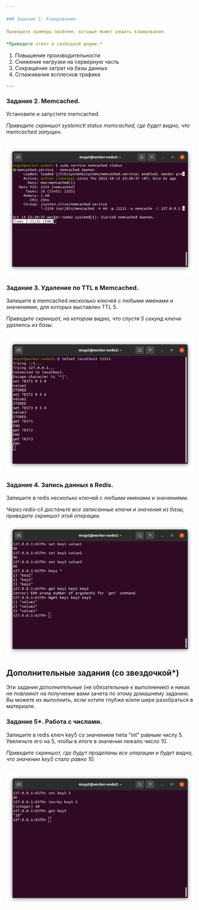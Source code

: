 ```yaml
---

### Задание 1. Кэширование. 

Приведите примеры проблем, которые может решить кэширование.

*Приведите ответ в свободной форме.*

```
1. Повышение производительности
2. Снижение нагрузки на серверную часть
3. Сокращение затрат на базы данных
4. Сглаживание всплесков трафика
```
---
```


### Задание 2. Memcached.

Установите и запустите memcached.

*Приведите скриншот systemctl status memcached, где будет видно, что memcached запущен.*

![Скриншот](./Pictures/11.2.2.png)
---

### Задание 3. Удаление по TTL в Memcached.

Запишите в memcached несколько ключей с любыми именами и значениями, для которых выставлен TTL 5.

*Приведите скриншот, на котором видно, что спустя 5 секунд ключи удалилсь из базы.*

![Скриншот](./Pictures/11.2.3.png)
---

### Задание 4. Запись данных в Redis. 

Запишите в redis несколько ключей с любыми именами и значениями.

*Через redis-cli достаньте все записанные ключи и значения из базы, приведите скриншот этой операции.*

![Скриншот](./Pictures/11.2.4.png)

## Дополнительные задания (со звездочкой*)
Эти задания дополнительные (не обязательные к выполнению) и никак не повлияют на получение вами зачета по этому домашнему заданию. Вы можете их выполнить, если хотите глубже и/или шире разобраться в материале.

### Задание 5*. Работа с числами. 

Запишите в redis ключ key5 со значением типа "int" равным числу 5. Увеличьте его на 5, чтобы в итоге в значении лежало число 10.

*Приведите скриншот, где будут проделаны все операции и будет видно, что значение key5 стало равно 10.*

![Скриншот](./Pictures/11.2.5.png)
---
